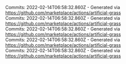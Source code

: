 Commits: 2022-02-14T06:58:32.860Z - Generated via https://github.com/marketplace/actions/artificial-grass
<br>
Commits: 2022-02-14T06:58:32.860Z - Generated via https://github.com/marketplace/actions/artificial-grass
<br>
Commits: 2022-02-14T06:58:32.860Z - Generated via https://github.com/marketplace/actions/artificial-grass
<br>
Commits: 2022-02-14T06:58:32.860Z - Generated via https://github.com/marketplace/actions/artificial-grass
<br>
Commits: 2022-02-14T06:58:32.860Z - Generated via https://github.com/marketplace/actions/artificial-grass
<br>
